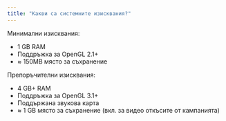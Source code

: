 ```yaml
---
title: "Какви са системните изисквания?"
---
```


Минимални изисквания:
- 1 GB RAM
- Поддръжка за OpenGL 2.1+
- ≈ 150MB място за съхранение

Препоръчителни изисквания:
- 4 GB+ RAM
- Поддръжка за OpenGL 3.1+
- Поддържана звукова карта
- ≈ 1 GB място за съхранение (вкл. за видео откъсите от кампанията)

